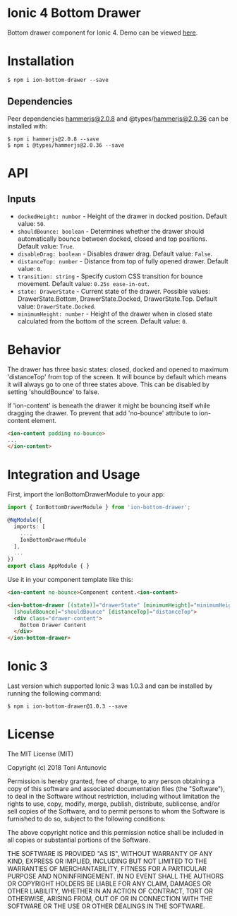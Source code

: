 # Ionic 4 Bottom Drawer

Bottom drawer component for Ionic 4. Demo can be viewed <a target="_blank" href="https://toniantunovi.github.io/ion-bottom-drawer/">here</a>.

# Installation

```
$ npm i ion-bottom-drawer --save
```

## Dependencies
Peer dependencies hammerjs@2.0.8 and @types/hammerjs@2.0.36 can be installed with:
```
$ npm i hammerjs@2.0.8 --save
$ npm i @types/hammerjs@2.0.36 --save
```

# API

## Inputs

  - `dockedHeight: number` - Height of the drawer in docked position. Default value: `50`.
  - `shouldBounce: boolean` - Determines whether the drawer should automatically bounce between docked, closed and top positions. Default value: `True`.
  - `disableDrag: boolean` - Disables drawer drag. Default value: `False`.
  - `distanceTop: number` - Distance from top of fully opened drawer. Default value: `0`.
  - `transition: string` - Specify custom CSS transition for bounce movement. Default value: `0.25s ease-in-out`.
  - `state: DrawerState` - Current state of the drawer. Possible values: DrawerState.Bottom, DrawerState.Docked, DrawerState.Top. Default value: `DrawerState.Docked`.
  - `minimumHeight: number` - Height of the drawer when in closed state calculated from the bottom of the screen. Default value: `0`.


# Behavior
The drawer has three basic states: closed, docked and opened to maximum 'distanceTop' from top of the screen. It will bounce by default which means it will always go to one of three states above. This can be disabled by setting 'shouldBounce' to false.

If 'ion-content' is beneath the drawer it might be bouncing itself while dragging the drawer. To prevent that add 'no-bounce' attribute to ion-content element.

```html
<ion-content padding no-bounce>
...
</ion-content>
```

# Integration and Usage
First, import the IonBottomDrawerModule to your app:

```typescript
import { IonBottomDrawerModule } from 'ion-bottom-drawer';

@NgModule({
  imports: [
    ...,
    IonBottomDrawerModule
  ],
  ...
})
export class AppModule { }
```

Use it in your component template like this:

```html
<ion-content no-bounce>Component content.<ion-content>

<ion-bottom-drawer [(state)]="drawerState" [minimumHeight]="minimumHeight" [dockedHeight]="dockedHeight"
  [shouldBounce]="shouldBounce" [distanceTop]="distanceTop">
  <div class="drawer-content">
    Bottom Drawer Content
  </div>
</ion-bottom-drawer>
```

# Ionic 3
Last version which supported Ionic 3 was 1.0.3 and can be installed by running the following command:
```
$ npm i ion-bottom-drawer@1.0.3 --save
```

# License

The MIT License (MIT)

Copyright (c) 2018 Toni Antunovic

Permission is hereby granted, free of charge, to any person obtaining a copy of this software and associated documentation files (the "Software"), to deal in the Software without restriction, including without limitation the rights to use, copy, modify, merge, publish, distribute, sublicense, and/or sell copies of the Software, and to permit persons to whom the Software is furnished to do so, subject to the following conditions:

The above copyright notice and this permission notice shall be included in all copies or substantial portions of the Software.

THE SOFTWARE IS PROVIDED "AS IS", WITHOUT WARRANTY OF ANY KIND, EXPRESS OR IMPLIED, INCLUDING BUT NOT LIMITED TO THE WARRANTIES OF MERCHANTABILITY, FITNESS FOR A PARTICULAR PURPOSE AND NONINFRINGEMENT. IN NO EVENT SHALL THE AUTHORS OR COPYRIGHT HOLDERS BE LIABLE FOR ANY CLAIM, DAMAGES OR OTHER LIABILITY, WHETHER IN AN ACTION OF CONTRACT, TORT OR OTHERWISE, ARISING FROM, OUT OF OR IN CONNECTION WITH THE SOFTWARE OR THE USE OR OTHER DEALINGS IN THE SOFTWARE.
